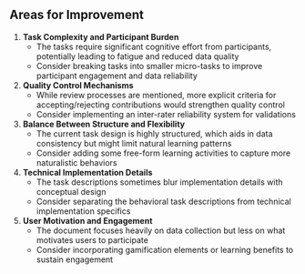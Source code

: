 ## Areas for Improvement

1. **Task Complexity and Participant Burden**
    - The tasks require significant cognitive effort from participants, potentially leading to fatigue and reduced data quality
    - Consider breaking tasks into smaller micro-tasks to improve participant engagement and data reliability
2. **Quality Control Mechanisms**
    - While review processes are mentioned, more explicit criteria for accepting/rejecting contributions would strengthen quality control
    - Consider implementing an inter-rater reliability system for validations
3. **Balance Between Structure and Flexibility**
    - The current task design is highly structured, which aids in data consistency but might limit natural learning patterns
    - Consider adding some free-form learning activities to capture more naturalistic behaviors
4. **Technical Implementation Details**
    - The task descriptions sometimes blur implementation details with conceptual design
    - Consider separating the behavioral task descriptions from technical implementation specifics
5. **User Motivation and Engagement**
    - The document focuses heavily on data collection but less on what motivates users to participate
    - Consider incorporating gamification elements or learning benefits to sustain engagement